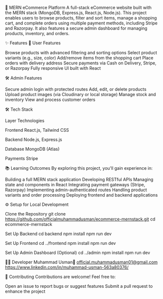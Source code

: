🛒 MERN eCommerce Platform
A full-stack eCommerce website built with the MERN stack (MongoDB, Express.js, React.js, Node.js). This project enables users to browse products, filter and sort items, manage a shopping cart, and complete orders using multiple payment methods, including Stripe and Razorpay. It also features a secure admin dashboard for managing products, inventory, and orders.



✨ Features
👤 User Features

Browse products with advanced filtering and sorting options
Select product variants (e.g., size, color)
Add/remove items from the shopping cart
Place orders with delivery address
Secure payments via Cash on Delivery, Stripe, or Razorpay
Fully responsive UI built with React

🛠 Admin Features

Secure admin login with protected routes
Add, edit, or delete products
Upload product images (via Cloudinary or local storage)
Manage stock and inventory
View and process customer orders


🛠 Tech Stack



Layer
Technologies



Frontend
React.js, Tailwind CSS


Backend
Node.js, Express.js


Database
MongoDB (Atlas)


Payments
Stripe



📚 Learning Outcomes
By exploring this project, you'll gain experience in:

Building a full MERN stack application
Developing RESTful APIs
Managing state and components in React
Integrating payment gateways (Stripe, Razorpay)
Implementing admin-authenticated routes
Handling product variants and order processing
Deploying frontend and backend applications


⚙️ Setup for Local Development

Clone the Repository
git clone https://github.com/officialmuhammadusman/ecommerce-mernstack.git
cd ecommerce-mernstack


Set Up Backend
cd backend
npm install
npm run dev


Set Up Frontend
cd ../frontend
npm install
npm run dev


Set Up Admin Dashboard (Optional)
cd ../admin
npm install
npm run dev



👨‍💻 Developer
Muhammad Usman📧 official.muhammadusman01@gmail.com
https://www.linkedin.com/in/muhammad-usman-563a80376/

🤝 Contributing
Contributions are welcome! Feel free to:

Open an issue to report bugs or suggest features
Submit a pull request to enhance the project



